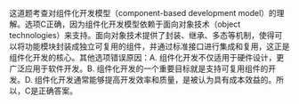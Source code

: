 这道题考查对组件化开发模型（component-based development model）的理解。选项C正确，因为组件化开发模型依赖于面向对象技术（object technologies）来支持。面向对象技术提供了封装、继承、多态等机制，使得可以将功能模块封装成独立可复用的组件，并通过标准接口进行集成和复用，这正是组件化开发的核心。其他选项错误原因：A. 组件化开发不仅适用于硬件设计，更广泛应用于软件开发。B. 组件化开发的一个重要目标就是支持可复用组件的开发。D. 组件化开发通常能够提高开发效率和质量，是被认为具有成本效益的。所以，C是正确答案。